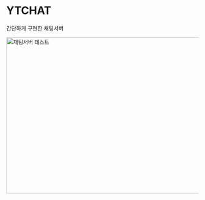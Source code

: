 # YTCHAT

간단하게 구현한 채팅서버

<img width="963" height="410" alt="채팅서버 테스트" src="https://github.com/user-attachments/assets/bdf834ee-cdd3-48f6-89be-aa97885f55c0" />

